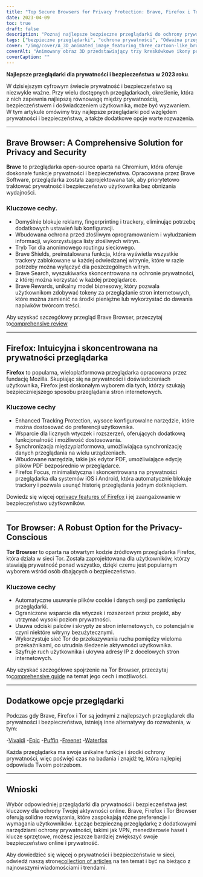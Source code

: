 ```yaml
---
title: "Top Secure Browsers for Privacy Protection: Brave, Firefox i Tor"
date: 2023-04-09
toc: true
draft: false
description: "Poznaj najlepsze bezpieczne przeglądarki do ochrony prywatności, w tym Brave, Firefox i Tor, oraz dowiedz się o ich funkcjach i zaletach."
tags: ["bezpieczne przeglądarki", "ochrona prywatności", "Odważna przeglądarka", "Firefox", "Tor", "bezpieczeństwo w sieci", "prywatność internetowa", "funkcje przeglądarki", "ad-blocking", "ochrona przed śledzeniem", "open-source", "cross-platform", "Firefox Focus", "Sieć Tor", "alternatywne przeglądarki", "Vivaldi", "Epic", "Puffin", "Waterfox"]
cover: "/img/cover/A_3D_animated_image_featuring_three_cartoon-like_browser.png"
coverAlt: "Animowany obraz 3D przedstawiający trzy kreskówkowe ikony przeglądarek Brave, Firefox i Tor, otoczone tarczą symbolizującą ochronę prywatności, z kłódką na górze."
coverCaption: ""
---
```


**Najlepsze przeglądarki dla prywatności i bezpieczeństwa w 2023 roku**.

W dzisiejszym cyfrowym świecie prywatność i bezpieczeństwo są niezwykle ważne. Przy wielu dostępnych przeglądarkach, określenie, która z nich zapewnia najlepszą równowagę między prywatnością, bezpieczeństwem i doświadczeniem użytkownika, może być wyzwaniem. W tym artykule omówimy trzy najlepsze przeglądarki pod względem prywatności i bezpieczeństwa, a także dodatkowe opcje warte rozważenia.

______

## Brave Browser: A Comprehensive Solution for Privacy and Security

**Brave** to przeglądarka open-source oparta na Chromium, która oferuje doskonałe funkcje prywatności i bezpieczeństwa. Opracowana przez Brave Software, przeglądarka została zaprojektowana tak, aby priorytetowo traktować prywatność i bezpieczeństwo użytkownika bez obniżania wydajności.

### Kluczowe cechy.

- Domyślnie blokuje reklamy, fingerprinting i trackery, eliminując potrzebę dodatkowych ustawień lub konfiguracji.
- Wbudowana ochrona przed złośliwym oprogramowaniem i wyłudzaniem informacji, wykorzystująca listy złośliwych witryn.
- Tryb Tor dla anonimowego routingu sieciowego.
- Brave Shields, preinstalowana funkcja, która wyświetla wszystkie trackery zablokowane w każdej odwiedzanej witrynie, które w razie potrzeby można wyłączyć dla poszczególnych witryn.
- Brave Search, wyszukiwarka skoncentrowana na ochronie prywatności, z której można korzystać w każdej przeglądarce.
- Brave Rewards, unikalny model biznesowy, który pozwala użytkownikom zdobywać tokeny za przeglądanie stron internetowych, które można zamienić na środki pieniężne lub wykorzystać do dawania napiwków twórcom treści.

Aby uzyskać szczegółowy przegląd Brave Browser, przeczytaj to[comprehensive review](https://zapier.com/blog/brave-browser-review/)

______

## Firefox: Intuicyjna i skoncentrowana na prywatności przeglądarka

**Firefox** to popularna, wieloplatformowa przeglądarka opracowana przez fundację Mozilla. Skupiając się na prywatności i doświadczeniach użytkownika, Firefox jest doskonałym wyborem dla tych, którzy szukają bezpieczniejszego sposobu przeglądania stron internetowych.

### Kluczowe cechy

- Enhanced Tracking Protection, wysoce konfigurowalne narzędzie, które można dostosować do preferencji użytkownika.
- Wsparcie dla licznych wtyczek i rozszerzeń, oferujących dodatkową funkcjonalność i możliwość dostosowania.
- Synchronizacja międzyplatformowa, umożliwiająca synchronizację danych przeglądania na wielu urządzeniach.
- Wbudowane narzędzia, takie jak edytor PDF, umożliwiające edycję plików PDF bezpośrednio w przeglądarce.
- Firefox Focus, minimalistyczna i skoncentrowana na prywatności przeglądarka dla systemów iOS i Android, która automatycznie blokuje trackery i pozwala usunąć historię przeglądania jednym dotknięciem.

Dowiedz się więcej o[privacy features of Firefox](https://support.mozilla.org/en-US/kb/firefox-privacy-and-security-features) i jej zaangażowanie w bezpieczeństwo użytkowników.

______

## Tor Browser: A Robust Option for the Privacy-Conscious

**Tor Browser** to oparta na otwartym kodzie źródłowym przeglądarka Firefox, która działa w sieci Tor. Została zaprojektowana dla użytkowników, którzy stawiają prywatność ponad wszystko, dzięki czemu jest popularnym wyborem wśród osób dbających o bezpieczeństwo.

### Kluczowe cechy

- Automatyczne usuwanie plików cookie i danych sesji po zamknięciu przeglądarki.
- Ograniczone wsparcie dla wtyczek i rozszerzeń przez projekt, aby utrzymać wysoki poziom prywatności.
- Usuwa odciski palców i skrypty ze stron internetowych, co potencjalnie czyni niektóre witryny bezużytecznymi.
- Wykorzystuje sieć Tor do przekazywania ruchu pomiędzy wieloma przekaźnikami, co utrudnia śledzenie aktywności użytkownika.
- Szyfruje ruch użytkownika i ukrywa adresy IP z docelowych stron internetowych.

Aby uzyskać szczegółowe spojrzenie na Tor Browser, przeczytaj to[comprehensive guide](https://restoreprivacy.com/tor/) na temat jego cech i możliwości.

______

## Dodatkowe opcje przeglądarki

Podczas gdy Brave, Firefox i Tor są jednymi z najlepszych przeglądarek dla prywatności i bezpieczeństwa, istnieją inne alternatywy do rozważenia, w tym:

-[Vivaldi](https://vivaldi.com/)
-[Epic](https://www.epicbrowser.com/)
-[Puffin](https://www.puffin.com/)
-[Freenet](https://freenetproject.org/)
-[Waterfox](https://www.waterfox.net/)

Każda przeglądarka ma swoje unikalne funkcje i środki ochrony prywatności, więc poświęć czas na badania i znajdź tę, która najlepiej odpowiada Twoim potrzebom.

______

## Wnioski

Wybór odpowiedniej przeglądarki dla prywatności i bezpieczeństwa jest kluczowy dla ochrony Twojej aktywności online. Brave, Firefox i Tor Browser oferują solidne rozwiązania, które zaspokajają różne preferencje i wymagania użytkowników. Łącząc bezpieczną przeglądarkę z dodatkowymi narzędziami ochrony prywatności, takimi jak VPN, menedżerowie haseł i klucze sprzętowe, możesz jeszcze bardziej zwiększyć swoje bezpieczeństwo online i prywatność.

Aby dowiedzieć się więcej o prywatności i bezpieczeństwie w sieci, odwiedź naszą stronę[collection of articles](https://simeononsecurity.ch/search/?q=privacy+and+security) na ten temat i być na bieżąco z najnowszymi wiadomościami i trendami.


